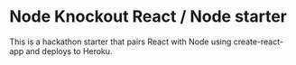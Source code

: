 
# Node Knockout React / Node starter

This is a hackathon starter that pairs React with Node using create-react-app
and deploys to Heroku.
